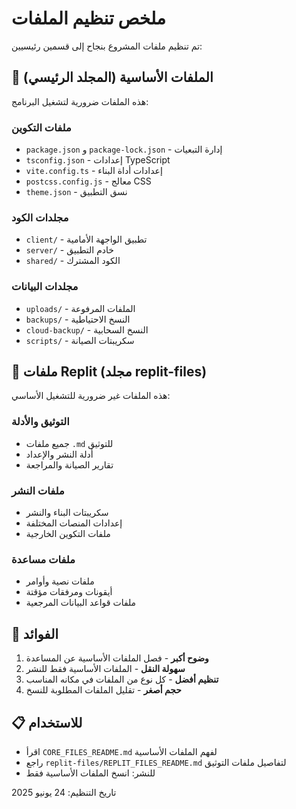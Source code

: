 # ملخص تنظيم الملفات

تم تنظيم ملفات المشروع بنجاح إلى قسمين رئيسيين:

## 📁 الملفات الأساسية (المجلد الرئيسي)
هذه الملفات ضرورية لتشغيل البرنامج:

### ملفات التكوين
- `package.json` و `package-lock.json` - إدارة التبعيات
- `tsconfig.json` - إعدادات TypeScript
- `vite.config.ts` - إعدادات أداة البناء
- `postcss.config.js` - معالج CSS
- `theme.json` - نسق التطبيق

### مجلدات الكود
- `client/` - تطبيق الواجهة الأمامية
- `server/` - خادم التطبيق
- `shared/` - الكود المشترك

### مجلدات البيانات
- `uploads/` - الملفات المرفوعة
- `backups/` - النسخ الاحتياطية
- `cloud-backup/` - النسخ السحابية
- `scripts/` - سكريبتات الصيانة

## 📁 ملفات Replit (مجلد replit-files)
هذه الملفات غير ضرورية للتشغيل الأساسي:

### التوثيق والأدلة
- جميع ملفات `.md` للتوثيق
- أدلة النشر والإعداد
- تقارير الصيانة والمراجعة

### ملفات النشر
- سكريبتات البناء والنشر
- إعدادات المنصات المختلفة
- ملفات التكوين الخارجية

### ملفات مساعدة
- ملفات نصية وأوامر
- أيقونات ومرفقات مؤقتة
- ملفات قواعد البيانات المرجعية

## 🎯 الفوائد
1. **وضوح أكبر** - فصل الملفات الأساسية عن المساعدة
2. **سهولة النقل** - الملفات الأساسية فقط للنشر
3. **تنظيم أفضل** - كل نوع من الملفات في مكانه المناسب
4. **حجم أصغر** - تقليل الملفات المطلوبة للنسخ

## 📋 للاستخدام
- اقرأ `CORE_FILES_README.md` لفهم الملفات الأساسية
- راجع `replit-files/REPLIT_FILES_README.md` لتفاصيل ملفات التوثيق
- للنشر: انسخ الملفات الأساسية فقط

تاريخ التنظيم: 24 يونيو 2025